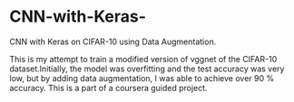 # CNN-with-Keras-
CNN with Keras on CIFAR-10 using Data Augmentation.

This is my attempt to train a modified version of vggnet of the CIFAR-10 dataset.Initially, the model was overfitting
and the test accuracy was very low, but by adding data augmentation, I was able to achieve over 90 % accuracy.
This is a part of a coursera guided project.
